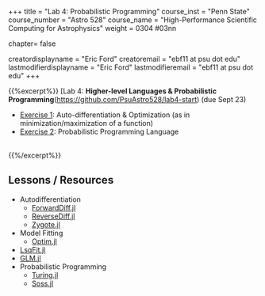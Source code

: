 +++
title = "Lab 4: Probabilistic Programming"
course_inst = "Penn State"
course_number = "Astro 528"
course_name = "High-Performance Scientific Computing for Astrophysics"
weight = 0304  #03nn

chapter= false

creatordisplayname = "Eric Ford"
creatoremail = "ebf11 at psu dot edu"
lastmodifierdisplayname = "Eric Ford"
lastmodifieremail = "ebf11 at psu dot edu"
+++

{{%excerpt%}}
[Lab 4: **Higher-level Languages & Probabilistic Programming**(https://github.com/PsuAstro528/lab4-start) (due Sept 23)
- [Exercise 1](https://psuastro528.github.io/lab4-start/ex1.html):  Auto-differentiation & Optimization (as in minimization/maximization of a function)
- [Exercise 2](https://psuastro528.github.io/lab4-start/ex2.html):  Probabilistic Programming Language
<br />
{{%/excerpt%}}

## Lessons / Resources
- Autodifferentiation
   - [ForwardDiff.jl](https://juliadiff.org/ForwardDiff.jl/stable/)
   - [ReverseDiff.jl](https://github.com/JuliaDiff/ReverseDiff.jl)
   - [Zygote.jl](https://github.com/FluxML/Zygote.jl)
- Model Fitting
   - [Optim.jl](https://github.com/JuliaNLSolvers/Optim.jl)
- [LsqFit.jl](https://github.com/JuliaNLSolvers/LsqFit.jl)
- [GLM.jl](https://github.com/JuliaStats/GLM.jl)
- Probabilistic Programming
   - [Turing.jl](https://turing.ml/stable/)
   - [Soss.jl](https://github.com/cscherrer/Soss.jl)
